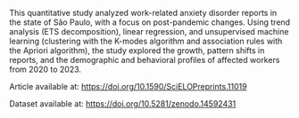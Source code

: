 This quantitative study analyzed work-related anxiety disorder reports in the state of São Paulo, with a focus on post-pandemic changes. 
Using trend analysis (ETS decomposition), linear regression, and unsupervised machine learning (clustering with the K-modes algorithm and association rules with the Apriori algorithm), the study explored the growth, pattern shifts in reports, and the demographic and behavioral profiles of affected workers from 2020 to 2023.

Article available at: https://doi.org/10.1590/SciELOPreprints.11019

Dataset available at: https://doi.org/10.5281/zenodo.14592431
